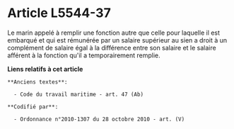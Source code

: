 # Article L5544-37

Le marin appelé à remplir une fonction autre que celle pour laquelle il est embarqué et qui est rémunérée par un salaire
supérieur au sien a droit à un complément de salaire égal à la différence entre son salaire et le salaire afférent à la
fonction qu'il a temporairement remplie.

**Liens relatifs à cet article**

	**Anciens textes**:

	  - Code du travail maritime - art. 47 (Ab)

	**Codifié par**:

	  - Ordonnance n°2010-1307 du 28 octobre 2010 - art. (V)
